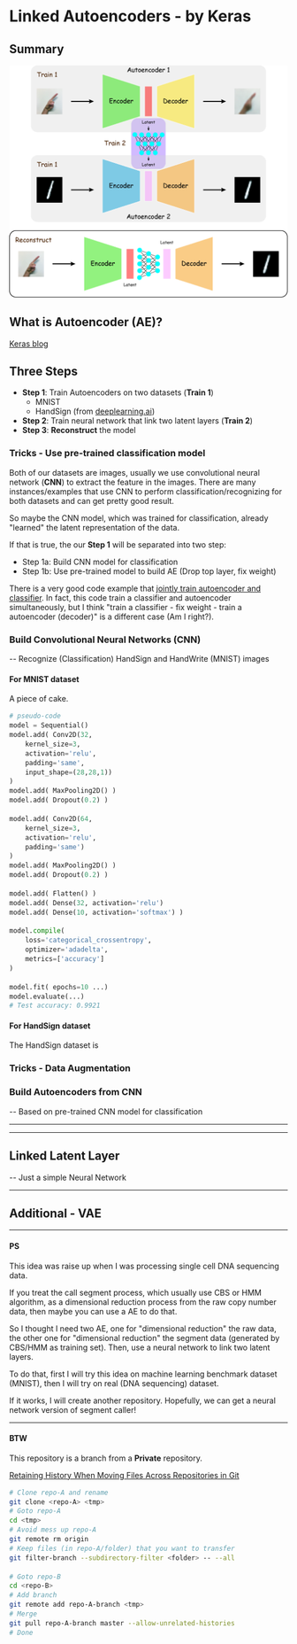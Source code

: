 # Linked Autoencoders - by Keras

## Summary

![](./imgs/Linked_Autoencoders.jpg)

## What is Autoencoder (AE)?

[Keras blog](https://blog.keras.io/building-autoencoders-in-keras.html)

## Three Steps

- **Step 1**: Train Autoencoders on two datasets (**Train 1**)
  - MNIST
  - HandSign (from [deeplearning.ai](https://www.floydhub.com/deeplearningai/datasets/signs))
- **Step 2**: Train neural network that link two latent layers (**Train 2**)
- **Step 3**: **Reconstruct** the model

### Tricks - Use pre-trained classification model

Both of our datasets are images, usually we use convolutional neural network (**CNN**) to extract the feature in the images. There are many instances/examples that use CNN to perform classification/recognizing for both datasets and can get pretty good result.

So maybe the CNN model, which was trained for classification, already "learned" the latent representation of the data.

If that is true, the our **Step 1** will be separated into two step:
- Step 1a: Build CNN model for classification
- Step 1b: Use pre-trained model to build AE (Drop top layer, fix weight)

There is a very good code example that [jointly train autoencoder and classifier](https://github.com/keras-team/keras/issues/10037#issuecomment-387213211). In fact, this code train a classifier and autoencoder simultaneously, but I think "train a classifier - fix weight - train a autoencoder (decoder)" is a different case (Am I right?).

### Build Convolutional Neural Networks (CNN)

-- Recognize (Classification) HandSign and HandWrite (MNIST) images

#### For MNIST dataset

A piece of cake.

```python
# pseudo-code
model = Sequential()
model.add( Conv2D(32,
    kernel_size=3,
    activation='relu',
    padding='same',
    input_shape=(28,28,1))
)
model.add( MaxPooling2D() )
model.add( Dropout(0.2) )

model.add( Conv2D(64,
    kernel_size=3,
    activation='relu',
    padding='same')
)
model.add( MaxPooling2D() )
model.add( Dropout(0.2) )

model.add( Flatten() )
model.add( Dense(32, activation='relu')
model.add( Dense(10, activation='softmax') )

model.compile(
    loss='categorical_crossentropy',
    optimizer='adadelta',
    metrics=['accuracy']
)

model.fit( epochs=10 ...)
model.evaluate(...)
# Test accuracy: 0.9921
```

#### For HandSign dataset

The HandSign dataset is

### Tricks - Data Augmentation

### Build Autoencoders from CNN

-- Based on pre-trained CNN model for classification


---


---

## Linked Latent Layer

-- Just a simple Neural Network


---

## Additional - VAE

---

#### PS

This idea was raise up when I was processing single cell DNA sequencing data.

If you treat the call segment process, which usually use CBS or HMM algorithm, as a dimensional reduction process from the raw copy number data, then maybe you can use a AE to do that.

So I thought I need two AE, one for "dimensional reduction" the raw data, the other one for "dimensional reduction" the segment data (generated by CBS/HMM as training set). Then, use a neural network to link two latent layers.

To do that, first I will try this idea on machine learning benchmark dataset (MNIST), then I will try on real (DNA sequencing) dataset.

If it works, I will create another repository. Hopefully, we can get a neural network version of segment caller!

---

#### BTW

This repository is a branch from a **Private** repository.

[Retaining History When Moving Files Across Repositories in Git](https://stosb.com/blog/retaining-history-when-moving-files-across-repositories-in-git/)

```bash
# Clone repo-A and rename
git clone <repo-A> <tmp>
# Goto repo-A
cd <tmp>
# Avoid mess up repo-A
git remote rm origin
# Keep files (in repo-A/folder) that you want to transfer
git filter-branch --subdirectory-filter <folder> -- --all

# Goto repo-B
cd <repo-B>
# Add branch
git remote add repo-A-branch <tmp>
# Merge
git pull repo-A-branch master --allow-unrelated-histories
# Done
```
